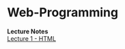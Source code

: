 # Web-Programming

**Lecture Notes**\
[Lecture 1 - HTML](https://unexpected-fin-7b2.notion.site/Lecture-1-2438ec6e40e84b37924bf5c413653518)
